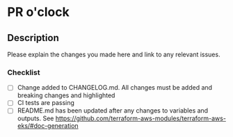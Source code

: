 # PR o'clock

## Description

Please explain the changes you made here and link to any relevant issues.

### Checklist

- [ ] Change added to CHANGELOG.md. All changes must be added and breaking changes and highlighted
- [ ] CI tests are passing
- [ ] README.md has been updated after any changes to variables and outputs. See https://github.com/terraform-aws-modules/terraform-aws-eks/#doc-generation
